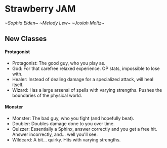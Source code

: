 # Strawberry JAM
*\~Sophia Eiden\~*
*\~Melody Lew\~*
*\~Josiah Moltz\~*

## New Classes
#### Protagonist
* Protagonist: The good guy, who you play as.
* God: For that carefree relaxed experience. OP stats, impossible to lose with.
* Healer: Instead of dealing damage for a specialized attack, will heal itself.
* Wizard: Has a large arsenal of spells with varying strengths. Pushes the boundaries of the physical world.
#### Monster
* Monster: The bad guy, who you fight (and hopefully beat).
* Doubler: Doubles damage done to you over time.
* Quizzer: Essentially a Sphinx, answer correctly and you get a free hit. Answer incorrectly, and... well you'll see.
* Wildcard: A bit... quirky. Hits with varying strengths.
